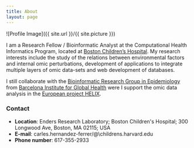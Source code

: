 ```yaml
---
title: About
layout: page
---
```

![Profile Image]({{ site.url }}/{{ site.picture }})

I am a Research Fellow / Bioinformatic Analyst at the Computational Health Informatics Program, located at [Boston Children’s Hospital](https://www.childrenshospital.org). My research interests include the study of the relations between environmental factors and internal omic perturbations, development of applications to integrate multiple layers of omic data-sets and web development of databases.

I still collaborate with the [Bioinformatic Research Group in Epidemiology](http://brge.isglobal.org/) from [Barcelona Institute for Global Health](https://www.isglobal.org/) were I support the omic data analysis in the [European project HELIX](http://www.projecthelix.eu/).

### Contact

* __Location__: Enders Research Laboratory; Boston Children's Hospital; 300 Longwood Ave, Boston, MA 02115; USA
* __E-mail__: carles.hernandez-ferrer/@\childrens.harvard.edu
* __Phone number__: 617-355-2933
